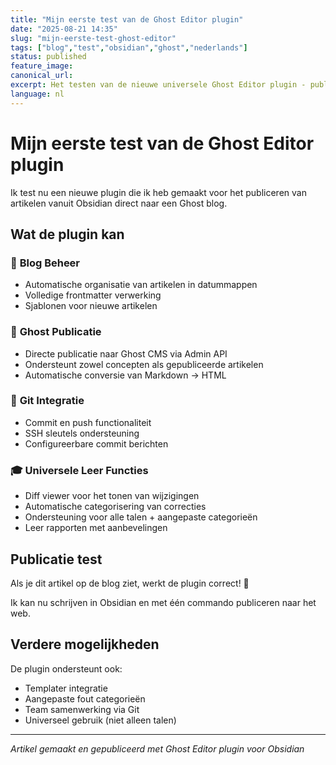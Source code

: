 ```yaml
---
title: "Mijn eerste test van de Ghost Editor plugin"
date: "2025-08-21 14:35"
slug: "mijn-eerste-test-ghost-editor"
tags: ["blog","test","obsidian","ghost","nederlands"]
status: published
feature_image: 
canonical_url: 
excerpt: Het testen van de nieuwe universele Ghost Editor plugin - publiceren vanuit Obsidian direct naar de blog
language: nl
---
```

# Mijn eerste test van de Ghost Editor plugin

Ik test nu een nieuwe plugin die ik heb gemaakt voor het publiceren van artikelen vanuit Obsidian direct naar een Ghost blog.

## Wat de plugin kan

### 📝 **Blog Beheer**
- Automatische organisatie van artikelen in datummappen
- Volledige frontmatter verwerking
- Sjablonen voor nieuwe artikelen

### 🚀 **Ghost Publicatie**  
- Directe publicatie naar Ghost CMS via Admin API
- Ondersteunt zowel concepten als gepubliceerde artikelen
- Automatische conversie van Markdown → HTML

### 🔄 **Git Integratie**
- Commit en push functionaliteit
- SSH sleutels ondersteuning
- Configureerbare commit berichten

### 🎓 **Universele Leer Functies**
- Diff viewer voor het tonen van wijzigingen
- Automatische categorisering van correcties
- Ondersteuning voor alle talen + aangepaste categorieën
- Leer rapporten met aanbevelingen

## Publicatie test

Als je dit artikel op de blog ziet, werkt de plugin correct! 🎉

Ik kan nu schrijven in Obsidian en met één commando publiceren naar het web.

## Verdere mogelijkheden

De plugin ondersteunt ook:
- Templater integratie
- Aangepaste fout categorieën
- Team samenwerking via Git
- Universeel gebruik (niet alleen talen)

---

*Artikel gemaakt en gepubliceerd met Ghost Editor plugin voor Obsidian*